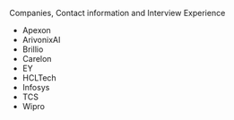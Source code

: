 Companies, Contact information and Interview Experience

- Apexon
- ArivonixAI
- Brillio
- Carelon
- EY
- HCLTech
- Infosys
- TCS
- Wipro